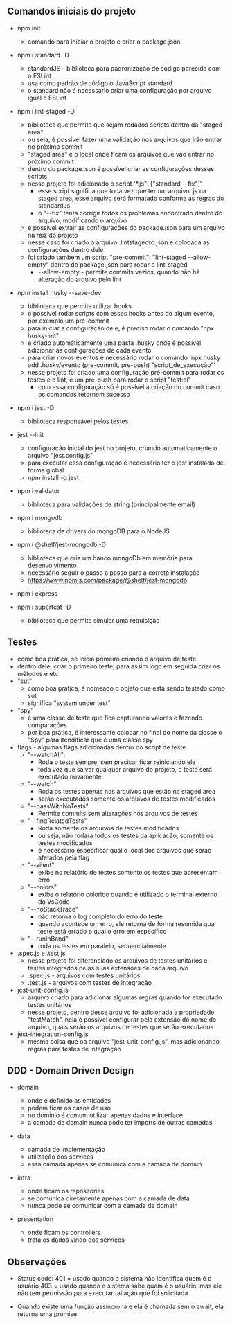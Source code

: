 ## Comandos iniciais do projeto

- npm init 
    - comando para iniciar o projeto e criar o package.json

- npm i standard -D 
    - standardJS - biblioteca para padronização de código parecida com o ESLint
    - usa como padrão de código o JavaScript standard
    - o standard não é necessário criar uma configuração por arquivo igual o ESLint

- npm i lint-staged -D
    - biblioteca que permite que sejam rodados scripts dentro da "staged area"
    - ou seja, é possível fazer uma validação nos arquivos que irão entrar no próximo commit
    - "staged area" é o local onde ficam os arquivos que vão entrar no próximo commit
    - dentro do package.json é possível criar as configurações desses scripts
    - nesse projeto foi adicionado o script '*.js": ["standard --fix"]'
        - esse script significa que toda vez que ter um arquivo .js na staged area, esse arquivo será formatado conforme as regras do standardJs
        - o "--fix" tenta corrigir todos os problemas encontrado dentro do arquivo, modificando o arquivo
    - é possível extrair as configurações do package.json para um arquivo na raiz do projeto
    - nesse caso foi criado o arquivo .lintstagedrc.json e colocada as configurações dentro dele
    - foi criado também um script "pre-commit": "lint-staged --allow-empty" dentro do package.json para rodar o lint-staged
        - --allow-empty - permite commits vazios, quando não há alteração do arquivo pelo lint

- npm install husky --save-dev
    - biblioteca que permite utilizar hooks
    - é possível rodar scripts com esses hooks antes de algum evento, por exemplo um pré-commit
    - para iniciar a configuração dele, é preciso rodar o comando "npx husky-init"
    - é criado automáticamente uma pasta .husky onde é possível adicionar as configurações de cada evento
    - para criar novos eventos é necessário rodar o comando 'npx husky add .husky/evento (pre-commit, pre-push) "script_de_execução"'
    - nesse projeto foi criado uma configuração pré-commit para rodar os testes e o lint, e um pre-push para rodar o script "test:ci"
        - com essa configuração só é possível a criação do commit caso os comandos retornem sucesso   

- npm i jest -D
    - biblioteca responsável pelos testes
- jest --init
    - configuração inicial do jest no projeto, criando automaticamente o arquivo "jest.config.js"
    - para executar essa configuração é necessário ter o jest instalado de forma global
    - npm install -g jest

- npm i validator
    - biblioteca para validações de string (principalmente email)

- npm i mongodb
    - biblioteca de drivers do mongoDB para o NodeJS

- npm i @shelf/jest-mongodb -D
    - biblioteca que cria um banco mongoDb em memória para desenvolvimento
    - necessário seguir o passo a passo para a correta instalação
    - https://www.npmjs.com/package/@shelf/jest-mongodb

- npm i express

- npm i supertest -D
    - biblioteca que permite simular uma requisição

## Testes
- como boa prática, se inicia primeiro criando o arquivo de teste
- dentro dele, criar o primeiro teste, para assim logo em seguida criar os métodos e etc
- "sut" 
    - como boa prática, é nomeado o objeto que está sendo testado como sut
    - significa "system under test"
- "spy"
    - é uma classe de teste que fica capturando valores e fazendo comparações
    - por boa prática, é interessante colocar no final do nome da classe o "Spy" para itendificar que é uma classe spy
- flags - algumas flags adicionadas dentro do script de teste
    - "--watchAll":
        - Roda o teste sempre, sem precisar ficar reiniciando ele
        - toda vez que salvar qualquer arquivo do projeto, o teste será executado novamente
    - "--watch"
        - Roda os testes apenas nos arquivos que estão na staged area
        - serão executados somente os arquivos de testes modificados
    - "--passWithNoTests" 
        - Permite commits sem alterações nos arquivos de testes
    - "--findRelatedTests"
        - Roda somente os arquivos de testes modificados
        - ou seja, não rodara todos os testes da aplicação, somente os testes modificados 
        - é necessário especificar qual o local dos arquivos que serão afetados pela flag
    - "--silent"
        - exibe no relatório de testes somente os testes que apresentam erro
    - "--colors"
        - exibe o relatório colorido quando é utilizado o terminal externo do VsCode
    - "--noStackTrace"
        - não retorna o log completo do erro do teste
        - quando acontece um erro, ele retorna  de forma resumida qual teste está errado e qual
        o erro em específico
    - "--runInBand"
        - roda os testes em paralelo, sequencialmente
- .spec.js e .test.js
    - nesse projeto foi diferenciado os arquivos de testes unitários e testes integrados pelas suas extensões de cada arquivo
    - .spec.js - arquivos com testes unitários
    - .test.js - arquivos com testes de integração
- jest-unit-config.js
    - arquivo criado para adicionar algumas regras quando for executado testes unitários
    - nesse projeto, dentro desse arquivo foi adicionada a propriedade "testMatch", nela é possível configurar pela extensão do nome do arquivo, 
    quais serão os arquivos de testes que serão executados
- jest-integration-config.js
    - mesma coisa que oa arquivo "jest-unit-config.js", mas adicionando regras para testes de integração

## DDD - Domain Driven Design

- domain
    - onde é definido as entidades
    - podem ficar os casos de uso
    - no domínio é comum utilizar apenas dados e interface
    - a camada de domain nunca pode ter imports de outras camadas

- data
    - camada de implementação
    - utilização dos services
    - essa camada apenas se comunica com a camada de domain

- infra
    - onde ficam os repositories
    - se comunica diretamente apenas com a camada de data
    - nunca pode se comunicar com a camada de domain

- presentation
    - onde ficam os controllers
    - trata os dados vindo dos serviços

## Observações
- Status code: 401 = usado quando o sistema não identifica quem é o usuário
               403 = usado quando o sistema sabe quem é o usuário, mas ele não tem permissão para executar tal ação que foi solicitada

- Quando existe uma função assíncrona e ela é chamada sem o await, ela retorna uma promise

